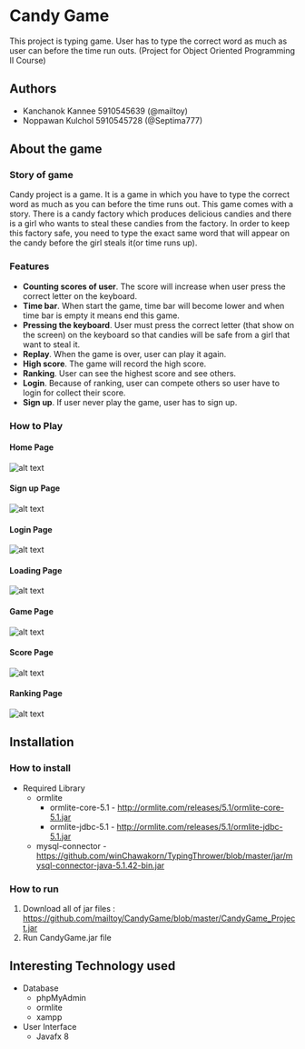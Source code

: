 # **Candy Game**
This project is typing game. User has to type the correct word as much as user can before the time run outs.
(Project for Object Oriented Programming II Course)

## **Authors**
- Kanchanok Kannee 5910545639 (@mailtoy)
- Noppawan Kulchol 5910545728 (@Septima777)

## **About the game**

### **Story of game**
Candy project is a game. It is a game in which you have to type the correct word as much as you can before 
the time runs out. This game comes with a story. There is a candy factory which produces delicious candies
and there is a girl who wants to steal these candies from the factory. In order to keep this factory safe,
you need to type the exact same word that will appear on the candy before the girl steals it(or time runs up).

### **Features**
- **Counting scores of user**. The score will increase when user press the correct letter on the keyboard.
- **Time bar**. When start the game, time bar will become lower and when time bar is empty it means end this game. 
- **Pressing the keyboard**. User must press the correct letter (that show on the screen) on the keyboard so that
candies will be safe from a girl that want to steal it.
- **Replay**. When the game is over, user can play it again.
- **High score**. The game will record the high score.
- **Ranking**. User can see the highest score and see others.
- **Login**. Because of ranking, user can compete others so user have to login for collect their score.
- **Sign up**. If user never play the game, user has to sign up.

### **How to Play**

#### **Home Page**
![alt text](https://github.com/mailtoy/CandyGame/blob/master/src/resource/homePage.jpg)

#### **Sign up Page**
![alt text](https://github.com/mailtoy/CandyGame/blob/master/src/resource/signupPage.jpg)

#### **Login Page**
![alt text](https://github.com/mailtoy/CandyGame/blob/master/src/resource/loginPage.jpg)

#### **Loading Page**
![alt text](https://github.com/mailtoy/CandyGame/blob/master/src/resource/loadingPage.jpg)

#### **Game Page**
![alt text](https://github.com/mailtoy/CandyGame/blob/master/src/resource/gamePage.jpg)

#### **Score Page**
![alt text](https://github.com/mailtoy/CandyGame/blob/master/src/resource/scorePage.jpg)

#### **Ranking  Page**
![alt text](https://github.com/mailtoy/CandyGame/blob/master/src/resource/Screen%20Shot%202561-05-14%20at%201.06.03%20PM.png)
## Installation
### How to install
- Required Library
   * ormlite
      * ormlite-core-5.1 - http://ormlite.com/releases/5.1/ormlite-core-5.1.jar
      * ormlite-jdbc-5.1 - http://ormlite.com/releases/5.1/ormlite-jdbc-5.1.jar
   * mysql-connector - https://github.com/winChawakorn/TypingThrower/blob/master/jar/mysql-connector-java-5.1.42-bin.jar


### How to run
 1. Download all of jar files : https://github.com/mailtoy/CandyGame/blob/master/CandyGame_Project.jar
 2. Run CandyGame.jar file

## **Interesting Technology used**
 - Database
      - phpMyAdmin
      - ormlite
      - xampp
 - User Interface
      - Javafx 8
